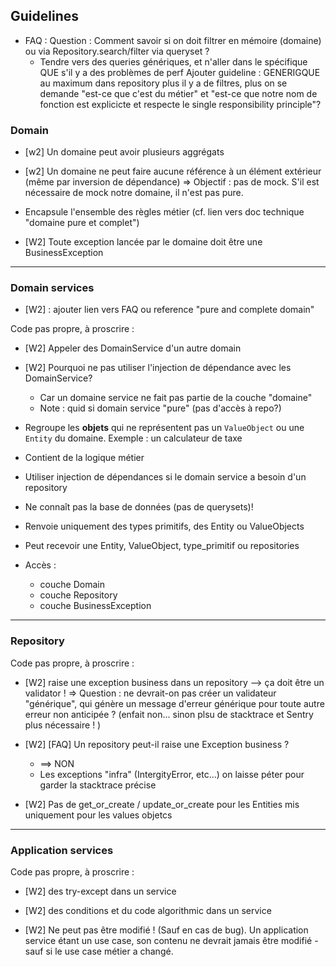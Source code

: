 ## Guidelines

- FAQ : Question : Comment savoir si on doit filtrer en mémoire (domaine) ou via Repository.search/filter via queryset ?
    - Tendre vers des queries génériques, et n'aller dans le spécifique QUE s'il y a des problèmes de perf
    Ajouter guideline : GENERIGQUE au maximum dans repository
    plus il y a de filtres, plus on se demande "est-ce que c'est du métier" 
    et "est-ce que notre nom de fonction est explicicte et respecte le single responsibility principle"?

### Domain

- [w2] Un domaine peut avoir plusieurs aggrégats
- [w2] Un domaine ne peut faire aucune référence à un élément extérieur (même par inversion de dépendance)
=> Objectif : pas de mock. S'il est nécessaire de mock notre domaine, il n'est pas pure.

- Encapsule l'ensemble des règles métier (cf. lien vers doc technique "domaine pure et complet")

- [W2] Toute exception lancée par le domaine doit être une BusinessException

-------------------------------

### Domain services

- [W2] : ajouter lien vers FAQ ou reference "pure and complete domain"

Code pas propre, à proscrire : 
- [W2] Appeler des DomainService d'un autre domain

- [W2] Pourquoi ne pas utiliser l'injection de dépendance avec les DomainService? 
    - Car un domaine service ne fait pas partie de la couche "domaine"
    - Note : quid si domain service "pure" (pas d'accès à repo?) 

- Regroupe les **objets** qui ne représentent pas un `ValueObject` ou une `Entity` du domaine. 
Exemple : un calculateur de taxe

- Contient de la logique métier

- Utiliser injection de dépendances si le domain service a besoin d'un repository

- Ne connaît pas la base de données (pas de querysets)!

- Renvoie uniquement des types primitifs, des Entity ou ValueObjects

- Peut recevoir une Entity, ValueObject, type_primitif ou repositories 

- Accès : 
    - couche Domain
    - couche Repository
    - couche BusinessException


-------------------------------

### Repository

Code pas propre, à proscrire : 
- [W2] raise une exception business dans un repository --> ça doit être un validator ! => Question : ne devrait-on pas créer un validateur "générique", qui génère un message d'erreur générique pour toute autre erreur non anticipée ? (enfait non... sinon plsu de stacktrace et Sentry plus nécessaire ! )
- [W2] [FAQ] Un repository peut-il raise une Exception business ?
    - ==> NON
    - Les exceptions "infra" (IntergityError, etc...) on laisse péter pour garder la stacktrace précise

- [W2] Pas de get_or_create / update_or_create pour les Entities mis uniquement pour les values objetcs 

-------------------------------

### Application services

Code pas propre, à proscrire : 
- [W2] des try-except dans un service
- [W2] des conditions et du code algorithmic dans un service


- [W2] Ne peut pas être modifié ! (Sauf en cas de bug). Un application service étant un use case, son contenu ne devrait jamais être modifié - sauf si le use case métier a changé.

